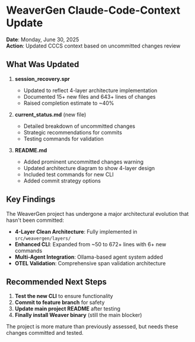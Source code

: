 # WeaverGen Claude-Code-Context Update

**Date**: Monday, June 30, 2025  
**Action**: Updated CCCS context based on uncommitted changes review

## What Was Updated

1. **session_recovery.spr**
   - Updated to reflect 4-layer architecture implementation
   - Documented 15+ new files and 643+ lines of changes
   - Raised completion estimate to ~40%

2. **current_status.md** (new file)
   - Detailed breakdown of uncommitted changes
   - Strategic recommendations for commits
   - Testing commands for validation

3. **README.md**
   - Added prominent uncommitted changes warning
   - Updated architecture diagram to show 4-layer design
   - Included test commands for new CLI
   - Added commit strategy options

## Key Findings

The WeaverGen project has undergone a major architectural evolution that hasn't been committed:

- **4-Layer Clean Architecture**: Fully implemented in `src/weavergen/layers/`
- **Enhanced CLI**: Expanded from ~50 to 672+ lines with 6+ new commands
- **Multi-Agent Integration**: Ollama-based agent system added
- **OTEL Validation**: Comprehensive span validation architecture

## Recommended Next Steps

1. **Test the new CLI** to ensure functionality
2. **Commit to feature branch** for safety
3. **Update main project README** after testing
4. **Finally install Weaver binary** (still the main blocker)

The project is more mature than previously assessed, but needs these changes committed and tested.